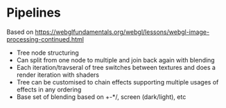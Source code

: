 # Pipelines

Based on <https://webglfundamentals.org/webgl/lessons/webgl-image-processing-continued.html>

* Tree node structuring
* Can split from one node to multiple and join back again with blending
* Each iteration/travseral of tree switches between textures and does a render iteration with shaders
* Tree can be customised to chain effects supporting multiple usages of effects in any ordering
* Base set of blending based on +-*/, screen (dark/light), etc
